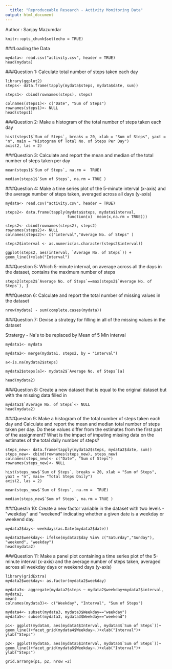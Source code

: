 ```yaml
---
  title: "Reproduceable Research - Activity Monitoring Data"
output: html_document
---
```

  Author : Sanjay Mazumdar

```{r setup, include=FALSE}
knitr::opts_chunk$set(echo = TRUE)
```

###Loading the Data

```{r}
mydata<- read.csv("activity.csv", header = TRUE)
head(mydata)
```

###Question 1: Calculate total number of steps taken each day
```{r}
library(ggplot2)
steps<- data.frame(tapply(mydata$steps, mydata$date, sum))

steps1<- cbind(rownames(steps), steps)

colnames(steps1)<- c("Date", "Sum of Steps")
rownames(steps1)<- NULL
head(steps1)
```

###Question 2: Make a histogram of the total number of steps taken each day
```{r}
hist(steps1$`Sum of Steps`, breaks = 20, xlab = "Sum of Steps", yaxt = "n", main = "Histogram Of Total No. of Steps Per Day")
axis(2, las = 2)
```

###Question 3: Calculate and report the mean and median of the total number of steps taken per day
```{r}
mean(steps1$`Sum of Steps`, na.rm =  TRUE)

median(steps1$`Sum of Steps`, na.rm = TRUE )
```

###Question 4: Make a time series plot of the 5-minute interval (x-axis) and the average number of steps taken, averaged across all days (y-axis)
```{r}
mydata<- read.csv("activity.csv", header = TRUE)

steps2<- data.frame(tapply(mydata$steps, mydata$interval, 
                           function(x)  mean(x,na.rm = TRUE)))

steps2<- cbind(rownames(steps2), steps2)
rownames(steps2)<- NULL
colnames(steps2)<- c("interval","Average No. of Steps" )

steps2$interval <- as.numeric(as.character(steps2$interval))

ggplot(steps2, aes(interval, `Average No. of Steps`)) + geom_line()+xlab("Interval")
```


###Question 5: Which 5-minute interval, on average across all the days in the dataset, contains the maximum number of steps
```{r}
steps2[steps2$`Average No. of Steps`==max(steps2$`Average No. of Steps`), ]
```

###Queston 6: Calculate and report the total number of missing values in the dataset
```{r}
nrow(mydata) - sum(complete.cases(mydata))
```

###Question 7: Devise a strategy for filling in all of the missing values in the dataset

Stratergy - Na's to be replaced by Mean of 5 Min interval
```{r}
mydata1<- mydata

mydata2<- merge(mydata1, steps2, by = "interval")

a<-is.na(mydata2$steps)

mydata2$steps[a]<- mydata2$`Average No. of Steps`[a]

head(mydata2)
```

###Question 8: Create a new dataset that is equal to the original dataset but with the missing data filled in
```{r}
mydata2$`Average No. of Steps`<- NULL
head(mydata2)
```

###Queston 9: Make a histogram of the total number of steps taken each day and Calculate and report the mean and median total number of steps taken per day. Do these values differ from the estimates from the first part of the assignment? What is the impact of imputing missing data on the estimates of the total daily number of steps?
```{r}
steps_new<- data.frame(tapply(mydata2$steps, mydata2$date, sum))
steps_new<- cbind(rownames(steps_new), steps_new)
colnames(steps_new)<- c("Date", "Sum of Steps")
rownames(steps_new)<- NULL

hist(steps_new$`Sum of Steps`, breaks = 20, xlab = "Sum of Steps", yaxt = "n", main= "Total Steps Daily")
axis(2, las = 2)

mean(steps_new$`Sum of Steps`, na.rm =  TRUE)

median(steps_new$`Sum of Steps`, na.rm = TRUE )
```

###Questin 10: Create a new factor variable in the dataset with two levels - "weekday" and "weekend" indicating whether a given date is a weekday or weekend day.
```{r}
mydata2$day<- weekdays(as.Date(mydata2$date))

mydata2$weekday<- ifelse(mydata2$day %in% c("Saturday","Sunday"), "weekend", "weekday")
head(mydata2)
```

###Question 11: Make a panel plot containing a time series plot of the 5-minute interval (x-axis) and the average number of steps taken, averaged across all weekday days or weekend days (y-axis)
```{r}
library(gridExtra)
mydata2$weekday<- as.factor(mydata2$weekday)

mydata3<- aggregate(mydata2$steps ~ mydata2$weekday+mydata2$interval, mydata2,
mean)
colnames(mydata3)<- c("Weekday", "Interval", "Sum of Steps")

mydata4<- subset(mydata3, mydata3$Weekday=="weekday")
mydata5<- subset(mydata3, mydata3$Weekday=="weekend")

p1<- ggplot(mydata4, aes(mydata4$Interval, mydata4$`Sum of Steps`))+
geom_line()+facet_grid(mydata4$Weekday~.)+xlab("Interval")+ ylab("Steps")

p2<- ggplot(mydata5, aes(mydata5$Interval, mydata5$`Sum of Steps`))+
geom_line()+facet_grid(mydata5$Weekday~.)+xlab("Interval")+ ylab("Steps")

grid.arrange(p1, p2, nrow =2)
```





